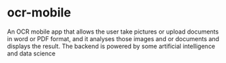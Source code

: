 # ocr-mobile
An OCR mobile app that allows the user take pictures or upload documents in word or PDF format, and it analyses those images and or documents and displays the result. The backend is powered by some artificial intelligence and data science 
